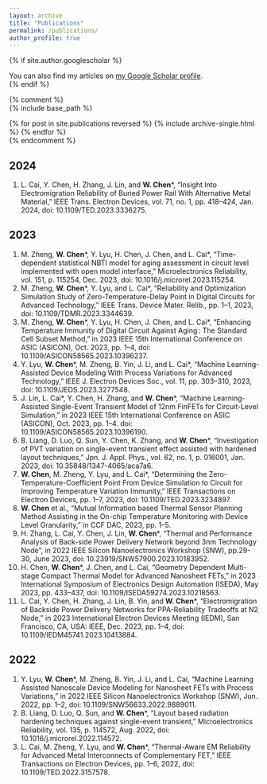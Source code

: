 ```yaml
---
layout: archive
title: "Publications"
permalink: /publications/
author_profile: true
---
```


{% if site.author.googlescholar %}
  <div class="wordwrap">You can also find my articles on <a href="{{site.author.googlescholar}}">my Google Scholar profile</a>.</div>
{% endif %}

{% comment %}  
{% include base_path %}

{% for post in site.publications reversed %}
  {% include archive-single.html %}
{% endfor %}  
{% endcomment %}  

2024
---
1. L. Cai, Y. Chen, H. Zhang, J. Lin, and **W. Chen**\*, “Insight Into Electromigration Reliability of Buried Power Rail With Alternative Metal Material,” IEEE Trans. Electron Devices, vol. 71, no. 1, pp. 418–424, Jan. 2024, doi: 10.1109/TED.2023.3336275.

2023
---
1. M. Zheng, **W. Chen**\*, Y. Lyu, H. Chen, J. Chen, and L. Cai\*, “Time-dependent statistical NBTI model for aging assessment in circuit level implemented with open model interface,” Microelectronics Reliability, vol. 151, p. 115254, Dec. 2023, doi: 10.1016/j.microrel.2023.115254.
2. M. Zheng, **W. Chen**\*, Y. Lyu, and L. Cai\*, “Reliability and Optimization Simulation Study of Zero-Temperature-Delay Point in Digital Circuits for Advanced Technology,” IEEE Trans. Device Mater. Relib., pp. 1–1, 2023, doi: 10.1109/TDMR.2023.3344639.
3. M. Zheng, **W. Chen**\*, Y. Lyu, H. Chen, J. Chen, and L. Cai\*, “Enhancing Temperature Immunity of Digital Circuit Against Aging : The Standard Cell Subset Method,” in 2023 IEEE 15th International Conference on ASIC (ASICON), Oct. 2023, pp. 1–4, doi: 10.1109/ASICON58565.2023.10396237.
4. Y. Lyu, **W. Chen**\*, M. Zheng, B. Yin, J. Li, and L. Cai\*, “Machine Learning-Assisted Device Modeling With Process Variations for Advanced Technology,” IEEE J. Electron Devices Soc., vol. 11, pp. 303–310, 2023, doi: 10.1109/JEDS.2023.3277548.
5. J. Lin, L. Cai\*, Y. Chen, H. Zhang, and **W. Chen**\*, “Machine Learning-Assisted Single-Event Transient Model of 12nm FinFETs for Circuit-Level Simulation,” in 2023 IEEE 15th International Conference on ASIC (ASICON), Oct. 2023, pp. 1–4. doi: 10.1109/ASICON58565.2023.10396190.
6. B. Liang, D. Luo, Q. Sun, Y. Chen, K. Zhang, and **W. Chen**\*, “Investigation of PVT variation on single-event transient effect assisted with hardened layout techniques,” Jpn. J. Appl. Phys., vol. 62, no. 1, p. 016001, Jan. 2023, doi: 10.35848/1347-4065/aca7a6.
7. **W. Chen**, M. Zheng, Y. Lyu, and L. Cai*, “Determining the Zero-Temperature-Coefficient Point From Device Simulation to Circuit for Improving Temperature Variation Immunity,” IEEE Transactions on Electron Devices, pp. 1–7, 2023, doi: 10.1109/TED.2023.3234897.
8. **W. Chen** et al., “Mutual Information based Thermal Sensor Planning Method Assisting in the On-chip Temperature Monitoring with Device Level Granularity,” in CCF DAC, 2023, pp. 1–5.
9. H. Zhang, L. Cai, Y. Chen, J. Lin, **W. Chen**\*, “Thermal and Performance Analysis of Back-side Power Delivery Network beyond 3nm Technology Node”, in 2022 IEEE Silicon Nanoelectronics Workshop (SNW), pp.29-30, June 2023, doi: 10.23919/SNW57900.2023.10183952.
10. H. Chen, **W. Chen**\*, J. Chen, and L. Cai, “Geometry Dependent Multi-stage Compact Thermal Model for Advanced Nanosheet FETs,” in 2023 International Symposium of Electronics Design Automation (ISEDA), May 2023, pp. 433–437, doi: 10.1109/ISEDA59274.2023.10218563.
11. L. Cai, Y. Chen, H. Zhang, J. Lin, B. Yin, and **W. Chen**\*, “Electromigration of Backside Power Delivery Networks for PPA-Reliability Tradeoffs at N2 Node,” in 2023 International Electron Devices Meeting (IEDM), San Francisco, CA, USA: IEEE, Dec. 2023, pp. 1–4, doi: 10.1109/IEDM45741.2023.10413884.

2022
---
1. Y. Lyu, **W. Chen**\*, M. Zheng, B. Yin, J. Li, and L. Cai, “Machine Learning Assisted Nanoscale Device Modeling for Nanosheet FETs with Process Variations,” in 2022 IEEE Silicon Nanoelectronics Workshop (SNW), Jun. 2022, pp. 1–2, doi: 10.1109/SNW56633.2022.9889011.
2. B. Liang, D. Luo, Q. Sun, and **W. Chen**\*, “Layout based radiation hardening techniques against single-event transient,” Microelectronics Reliability, vol. 135, p. 114572, Aug. 2022, doi: 10.1016/j.microrel.2022.114572.
3. L. Cai, M. Zheng, Y. Lyu, and **W. Chen**\*, “Thermal-Aware EM Reliability for Advanced Metal Interconnects of Complementary FET,” IEEE Transactions on Electron Devices, pp. 1–6, 2022, doi: 10.1109/TED.2022.3157578.

